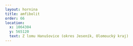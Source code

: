 ```yaml
---
layout: hornina
title: amfibolit
order: 66
location:
  x: 1064304
  y: 565120
  text: Z lomu Hanušovice (okres Jeseník, Olomoucký kraj)
---
```


